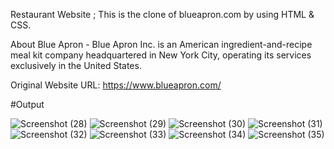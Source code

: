 Restaurant Website ;
This is the clone of blueapron.com by using HTML & CSS.

About Blue Apron - 
Blue Apron Inc. is an American ingredient-and-recipe meal kit company headquartered in New York City,
operating its services exclusively in the United States.

Original Website URL: https://www.blueapron.com/

#Output

![Screenshot (28)](https://github.com/krishnnaa15/Blue-Apron-Clone/assets/141332207/bd10f652-91e8-4678-ad5d-f45913406175)
![Screenshot (29)](https://github.com/krishnnaa15/Blue-Apron-Clone/assets/141332207/acf06caa-ca87-4bbf-833c-74f7986b4858)
![Screenshot (30)](https://github.com/krishnnaa15/Blue-Apron-Clone/assets/141332207/97545b23-ca11-467f-87dc-7721eeed3a9a)
![Screenshot (31)](https://github.com/krishnnaa15/Blue-Apron-Clone/assets/141332207/49ead364-a69f-47cc-9cb9-fbf7d5b3c5cf)
![Screenshot (32)](https://github.com/krishnnaa15/Blue-Apron-Clone/assets/141332207/450e0016-fba5-4d0a-bdfb-a40b28b4cab1)
![Screenshot (33)](https://github.com/krishnnaa15/Blue-Apron-Clone/assets/141332207/dd812c81-1e33-43ae-846e-53f489bc8e23)
![Screenshot (34)](https://github.com/krishnnaa15/Blue-Apron-Clone/assets/141332207/52b87240-f0bc-4648-ad13-e9fa6b5d0997)
![Screenshot (35)](https://github.com/krishnnaa15/Blue-Apron-Clone/assets/141332207/a9241d7a-f30d-4139-ba7d-70f5f9170e6c)

